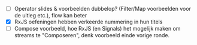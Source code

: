 - [ ] Operator slides & voorbeelden dubbelop? (Filter/Map voorbeelden voor de uitleg etc.), flow kan beter
- [X] RxJS oefeningen hebben verkeerde nummering in hun titels
- [ ] Compose voorbeeld, hoe RxJS (en Signals) het mogelijk maken om streams te "Composeren", denk voorbeeld einde vorige ronde.
